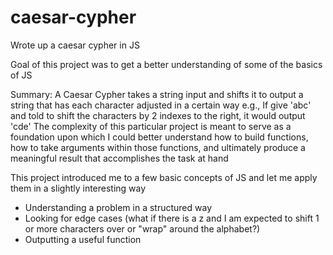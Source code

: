 # caesar-cypher
Wrote up a caesar cypher in JS

Goal of this project was to get a better understanding of some of the basics of JS

Summary: 
A Caesar Cypher takes a string input and shifts it to output a string that has each character adjusted in a certain way
e.g., If give 'abc' and told to shift the characters by 2 indexes to the right, it would output 'cde'
The complexity of this particular project is meant to serve as a foundation upon which I could better understand how to build functions, how to take arguments within those functions, and ultimately produce a meaningful result that accomplishes the task at hand

This project introduced me to a few basic concepts of JS and let me apply them in a slightly interesting way
- Understanding a problem in a structured way
- Looking for edge cases (what if there is a z and I am expected to shift 1 or more characters over or "wrap" around the alphabet?) 
- Outputting a useful function
